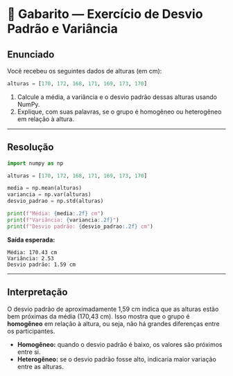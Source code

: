 # 📝 Gabarito — Exercício de Desvio Padrão e Variância

## Enunciado

Você recebeu os seguintes dados de alturas (em cm):

```python
alturas = [170, 172, 168, 171, 169, 173, 170]
```

1. Calcule a média, a variância e o desvio padrão dessas alturas usando NumPy.
2. Explique, com suas palavras, se o grupo é homogêneo ou heterogêneo em relação à altura.

---

## Resolução

```python
import numpy as np

alturas = [170, 172, 168, 171, 169, 173, 170]

media = np.mean(alturas)
variancia = np.var(alturas)
desvio_padrao = np.std(alturas)

print(f"Média: {media:.2f} cm")
print(f"Variância: {variancia:.2f}")
print(f"Desvio padrão: {desvio_padrao:.2f} cm")
```

**Saída esperada:**
```
Média: 170.43 cm
Variância: 2.53
Desvio padrão: 1.59 cm
```

---

## Interpretação

O desvio padrão de aproximadamente 1,59 cm indica que as alturas estão bem próximas da média (170,43 cm). Isso mostra que o grupo é **homogêneo** em relação à altura, ou seja, não há grandes diferenças entre os participantes.

- **Homogêneo:** quando o desvio padrão é baixo, os valores são próximos entre si.
- **Heterogêneo:** se o desvio padrão fosse alto, indicaria maior variação entre as alturas. 